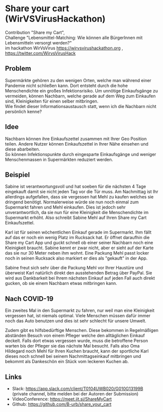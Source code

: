 # Share your cart (WirVSVirusHackathon)

Contribution "Share my Cart", <br>
Challenge "Lebensmittel-Matching: Wie können alle BürgerInnen mit Lebensmitteln versorgt werden?"<br>
im hackathon WirVsVirus https://wirvsvirushackathon.org , https://twitter.com/WirvsVirusHack


## Problem

Supermärkte gehören zu den wenigen Orten, welche man während einer Pandemie nicht schließen kann. Dort entsteht durch die hohe Menschendichte ein großes Infektionsrisiko. Um unnötige Einkaufsgänge zu vermeiden, können Nachbarn, welche gerade auf dem Weg zum Einkaufen sind, Kleinigkeiten für einen selber mitbringen.  
Wie findet dieser Informationsaustausch statt, wenn ich die Nachbarn nicht persönlich kenne?

## Idee

Nachbarn können ihre Einkaufszettel zusammen mit Ihrer Geo Position teilen. Andere Nutzer können Einkaufszettel in Ihrer Nähe einsehen und diese abarbeiten.  
So können Infektionspunkte durch eingesparte Einkaufsgänge und weniger Menschenmassen in Supermärkten reduziert werden.

## Beispiel 

Sabine ist verantwortungsvoll und hat soeben für die nächsten 4 Tage eingekauft damit sie nicht jeden Tag vor die Tür muss. Am Nachmittag ist Ihr allerdings aufgefallen, dass sie vergessen hat Mehl zu kaufen welches sie dringend benötigt.
Normalerweise würde sie nun noch einmal zum Supermarkt fahren und Mehl einkaufen. Dies ist jedoch sehr unverantwortlich, da sie nun für eine Kleinigkeit die Menschendichte im Supermarkt erhöht.
Also schreibt Sabine Mehl auf Ihren Share my Cart Einkaufszettel.

Karl ist für seinen wöchentlichen Einkauf gerade im Supermarkt. Ihm fällt auf das er noch ein wenig Platz im Rucksack hat. Er öffnet daraufhin die Share my Cart App und guckt schnell ob einer seiner Nachbarn noch eine Kleinigkeit braucht.
Sabine kennt er zwar nicht, aber er sieht auf der Karte das sie nur 30 Meter neben ihm wohnt. Eine Packung Mehl passt locker noch in seinen Rucksack also markiert er dies als "gekauft" in der App.

Sabine freut sich sehr über die Packung Mehl vor Ihrer Haustüre und überweist Karl natürlich direkt den ausstehenden Betrag über PayPal. Sie wird aus Dankbarkeit bei Ihrem nächsten Einkauf auf jeden Fall auch direkt gucken, ob sie einem Nachbarn etwas mitbringen kann.

## Nach COVID-19

Ein zweites Mal in den Supermarkt zu fahren, nur weil man eine Kleinigkeit vergessen hat, ist niemals optimal. Viele Menschen müssen dafür immer noch das Auto benutzen und dies ist sehr schlecht für unsere Umwelt.

Zudem gibt es hilfsbedürftige Menschen. Diese bekommen in Regelmäßigen abständen Besuch von einem Pfleger welche den alltäglichen Einkauf deckelt. Falls dort etwas vergessen wurde, muss die betroffene Person warten bis der Pfleger sie das nächste Mal besucht.
Falls also Oma Hildegard noch Mehl für Ihren Kuchen braucht, kann der sportliche Karl dieses noch schnell bei seinem Nachmittagseinkauf mitbringen und bekommt als Dankeschön ein Stück vom leckeren Kuchen ab.

## Links

- Slack: https://app.slack.com/client/T0104UWB020/G010G13199B (private channel, bitte melden bei der Autoren der Submission)
- VideoConference: https://meet.jit.si/ShareMyCart
- Github: https://github.com/B-urb/share_your_cart
